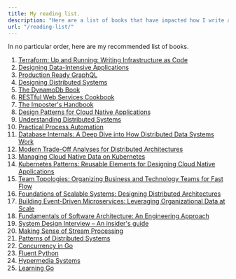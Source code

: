 ```yaml
---
title: My reading list.
description: "Here are a list of books that have impacted how I write and think about software."
url: "/reading-list/"
---
```


In no particular order, here are my recommended list of books.

1) [Terraform: Up and Running: Writing Infrastructure as Code](https://a.co/d/j0150iK)
2) [Designing Data-Intensive Applications](https://a.co/d/4VLsmog)
3) [Production Ready GraphQL](https://book.productionreadygraphql.com/s)
4) [Designing Distributed Systems](https://a.co/d/4omRFjY)
5) [The DynamoDb Book](https://www.dynamodbbook.com/)
6) [RESTful Web Services Cookbook](https://a.co/d/e6vjoVL)
7) [The Imposter's Handbook](https://www.goodreads.com/book/show/31572054-the-imposter-s-handbook)
8) [Design Patterns for Cloud Native Applications](https://a.co/d/3iMA9s0)
9) [Understanding Distributed Systems](https://a.co/d/29Q6ge6)
10) [Practical Process Automation](https://a.co/d/1fWJ1hk)
11) [Database Internals: A Deep Dive into How Distributed Data Systems Work](https://a.co/d/gurauZX)
12) [Modern Trade-Off Analyses for Distributed Architectures](https://a.co/d/9xzwkX6)
13) [Managing Cloud Native Data on Kubernetes](https://a.co/d/ePSzo48)
14) [Kubernetes Patterns: Reusable Elements for Designing Cloud Native Applications](https://a.co/d/iLZq4qf)
15) [Team Topologies: Organizing Business and Technology Teams for Fast Flow](https://a.co/d/1px40zH)
16) [Foundations of Scalable Systems: Designing Distributed Architectures](https://a.co/d/hQgiHJe)
17) [Building Event-Driven Microservices: Leveraging Organizational Data at Scale](https://a.co/d/e0F5ZmK)
18) [Fundamentals of Software Architecture: An Engineering Approach](https://a.co/d/8rtIzw3)
19) [System Design Interview – An insider's guide](https://a.co/d/81sn78R)
20) [Making Sense of Stream Processing](https://www.oreilly.com/library/view/making-sense-of/9781492042563/)
21) [Patterns of Distributed Systems](https://a.co/d/foXKroJ)
22) [Concurrency in Go](https://a.co/d/fFgUZ9C)
23) [Fluent Python](https://a.co/d/d5EOxbE)
24) [Hypermedia Systems](https://a.co/d/goM6rQa)
25) [Learning Go](https://a.co/d/ix1U7xv)